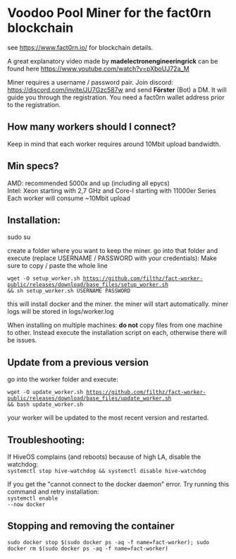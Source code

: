 <h1>Voodoo Pool Miner for the fact0rn blockchain</h1>

see https://www.fact0rn.io/ for blockchain details.

A great explanatory video made by <b>madelectronengineeringrick</b>
can be found here https://www.youtube.com/watch?v=pXboUJ72a_M

Miner requires a username / password pair. Join discord: https://discord.com/invite/JU7Gzc587w and send <b>Förster</b> (Bot) a DM. It will guide you through the registration. You need a fact0rn wallet address prior to the registration.

<h2>How many workers should I connect?</h2>
Keep in mind that each worker requires around 10Mbit upload bandwidth. 

<h2>Min specs?</h2> 
AMD: recommended 5000x and up (including all epycs)<br/>
Intel: Xeon starting with 2,7 GHz and Core-I starting with 11000er Series <br/>
Each worker will consume ~10Mbit upload

<h2>Installation:</h2>
sudo su

create a folder where you want to keep the miner.
go into that folder and execute (replace USERNAME / PASSWORD with your credentials):
Make sure to copy / paste the whole line

<code>wget -O setup_worker.sh https://github.com/filthz/fact-worker-public/releases/download/base_files/setup_worker.sh && sh setup_worker.sh USERNAME PASSWORD</code>

this will install docker and the miner. the miner will start automatically.
miner logs will be stored in logs/worker.log 

When installing on multiple machines: <b>do not</b> copy files from one machine to other. Instead execute the installation script on each, otherwise there will be issues.

<h2>Update from a previous version</h2>
go into the worker folder and execute:

<code>wget -O update_worker.sh https://github.com/filthz/fact-worker-public/releases/download/base_files/update_worker.sh && bash update_worker.sh</code>

your worker will be updated to the most recent version and restarted.

<h2>Troubleshooting:</h2>
If HiveOS complains (and reboots) because of high LA, disable the watchdog:<br/>
<code>systemctl stop hive-watchdog && systemctl disable hive-watchdog</code>

If you get the "cannot connect to the docker daemon" error. Try running this command and retry installation:<br/>
<code>systemctl enable --now docker</code>

<h2>Stopping and removing the container</h2>
<code>sudo docker stop $(sudo docker ps -aq -f name=fact-worker); sudo docker rm $(sudo docker ps -aq -f name=fact-worker)</code>
